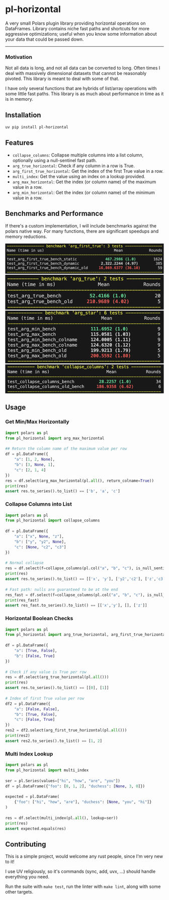 # pl-horizontal

A very small Polars plugin library providing horizontal operations on DataFrames. Library contains niche fast paths and shortcuts for more aggressive optimizations; useful when you know some information about your data that could be passed down.

---

### Motivation

Not all data is long, and not all data can be converted to long. Often times I deal with massively dimensional datasets that cannot be reasonably pivoted. This library is meant to deal with some of that.

I have only several functions that are hybrids of list/array operations with some little fast paths. This library is as much about performance in time as it is in memory.

## Installation

```bash
uv pip install pl-horizontal
```

## Features

- `collapse_columns`: Collapse multiple columns into a list column, optionally using a null-sentinel fast path.
- `arg_true_horizontal`: Check if any column in a row is True.
- `arg_first_true_horizontal`: Get the index of the first True value in a row.
- `multi_index`: Get the value using an index on a lookup provided.
- `arg_max_horizontal`: Get the index (or column name) of the maximum value in a row.
- `arg_min_horizontal`: Get the index (or column name) of the minimum value in a row.

## Benchmarks and Performance

If there's a custom implementation, I will include benchmarks against the polars native way. For many functions, there are significant speedups and memory reductions.

![arg-first-true-bench](docs/arg-first-true.png)
![arg-true-bench](docs/arg-true.png)
![arg-star](docs/arg-star.png)
![collapse-columns](docs/collapse-columns.png)

## Usage

### Get Min/Max Horizontally

```python
import polars as pl
from pl_horizontal import arg_max_horizontal

## Return the column name of the maximum value per row
df = pl.DataFrame({
    "a": [1, 2, None],
    "b": [3, None, 1],
    "c": [2, 1, 4]
})
res = df.select(arg_max_horizontal(pl.all(), return_colname=True))
print(res)
assert res.to_series().to_list() == ['b', 'a', 'c']
```

### Collapse Columns into List

```python
import polars as pl
from pl_horizontal import collapse_columns

df = pl.DataFrame({
    "a": ["x", None, "z"],
    "b": ["y", "y2", None],
    "c": [None, "c2", "c3"]
})

# Normal collapse
res = df.select(f=collapse_columns(pl.col("a", "b", "c"), is_null_sentinel=False))
print(res)
assert res.to_series().to_list() == [['x', 'y'], ['y2','c2'], ['z','c3']]

# Fast path: nulls are guaranteed to be at the end
res_fast = df.select(f=collapse_columns(pl.col("a", "b", "c"), is_null_sentinel=True))
print(res_fast)
assert res_fast.to_series().to_list() == [['x','y'], [], ['z']]
```

### Horizontal Boolean Checks
```python
import polars as pl
from pl_horizontal import arg_true_horizontal, arg_first_true_horizontal

df = pl.DataFrame({
    "a": [True, False],
    "b": [False, True]
})

# Check if any value is True per row
res = df.select(arg_true_horizontal(pl.all()))
print(res)
assert res.to_series().to_list() == [[0], [1]]

# Index of first True value per row
df2 = pl.DataFrame({
    "a": [False, False],
    "b": [True, False],
    "c": [False, True]
})
res2 = df2.select(arg_first_true_horizontal(pl.all()))
print(res2)
assert res2.to_series().to_list() == [1, 2]
```

### Multi Index Lookup

```python
import polars as pl
from pl_horizontal import multi_index

ser = pl.Series(values=["hi", "how", "are", "you"])
df = pl.DataFrame({"foo": [0, 1, 2], "duchess": [None, 3, 0]})

expected = pl.DataFrame(
    {"foo": ["hi", "how", "are"], "duchess": [None, "you", "hi"]}
)

res = df.select(multi_index(pl.all(), lookup=ser))
print(res)
assert expected.equals(res)
```
## Contributing

This is a simple project, would welcome any rust people, since I'm very new to it!

I use UV religiously, so it's commands (sync, add, uvx, ...) should handle everything you need.

Run the suite with `make test`, run the linter with `make lint`, along with some other targets.
